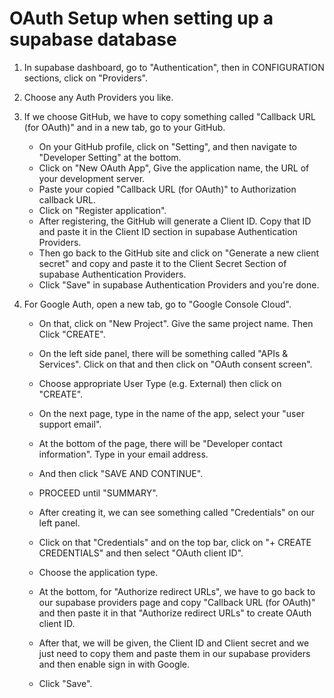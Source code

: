 # OAuth Setup when setting up a supabase database



1. In supabase dashboard, go to "Authentication", then in CONFIGURATION sections, click on "Providers".

2. Choose any Auth Providers you like.

3. If we choose GitHub, we have to copy something called "Callback URL (for OAuth)" and in a new tab, go to your GitHub.

   - On your GitHub profile, click on "Setting", and then navigate to "Developer Setting" at the bottom.
   - Click on "New OAuth App", Give the application name, the URL of your development server.
   - Paste your copied "Callback URL (for OAuth)" to Authorization callback URL.
   - Click on "Register application".
   - After registering, the GitHub will generate a Client ID. Copy that ID and paste it in the Client ID section in supabase Authentication Providers.
   - Then go back to the GitHub site and click on "Generate a new client secret" and copy and paste it to the Client Secret Section of supabase Authentication Providers.
   - Click "Save" in supabase Authentication Providers and you're done.

4. For Google Auth, open a new tab, go to "Google Console Cloud".

   - On that, click on "New Project". Give the same project name. Then Click "CREATE".

   - On the left side panel, there will be something called "APIs & Services". Click on that and then click on "OAuth consent screen".

   - Choose appropriate User Type (e.g. External) then click on "CREATE".

   -  On the next page, type in the name of the app, select your "user support email".

   - At the bottom of the page, there will be "Developer contact information". Type in your email address.

   - And then click "SAVE AND CONTINUE".

   - PROCEED until "SUMMARY".

   - After creating it, we can see something called "Credentials" on our left panel.

   - Click on that "Credentials" and on the top bar, click on "+ CREATE CREDENTIALS" and then select "OAuth client ID".

   - Choose the application type.

   - At the bottom, for "Authorize redirect URLs", we have to go back to our supabase providers page and copy "Callback URL (for OAuth)" and then paste it in that "Authorize redirect URLs" to create OAuth client ID.

   - After that, we will be given, the Client ID and Client secret and we just need to copy them and paste them in our supabase providers and then enable sign in with Google.

   - Click "Save".

     